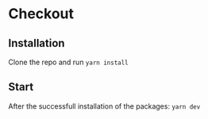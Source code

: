 # Checkout

## Installation

Clone the repo and run `yarn install`

## Start

After the successfull installation of the packages: `yarn dev`
